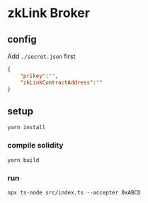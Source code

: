 # zkLink Broker
## config
Add `./secret.json` first

```json
{
    "prikey":"",
    "zkLinkContractAddress":""
}
```

## setup
```
yarn install
```

### compile solidity
```
yarn build
```

### run
```
npx ts-node src/index.ts --accepter 0xABCD
```